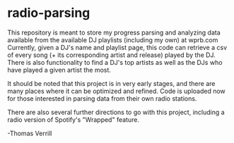 # radio-parsing
This repository is meant to store my progress parsing and analyzing data available from the available DJ playlists (including my own) at wprb.com
Currently, given a DJ's name and playlist page, this code can retrieve a csv of every song (+ its corresponding artist and release) played by the DJ. 
There is also functionality to find a DJ's top artists as well as the DJs who have played a given artist the most. 

It should be noted that this project is in very early stages, and there are many places where it can be optimized and refined. Code is uploaded now for those interested in parsing data from their own radio stations. 

There are also several further directions to go with this project, including a radio version of Spotify's "Wrapped" feature. 

-Thomas Verrill
